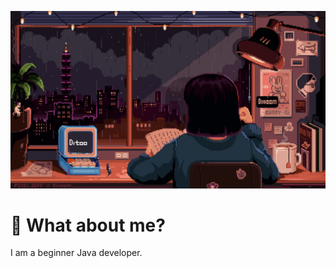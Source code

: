 ![Header](https://github.com/adminches/adminches/blob/main/assets/The%20rebels.gif)

# 🤔 What about me?

I am a beginner Java developer.